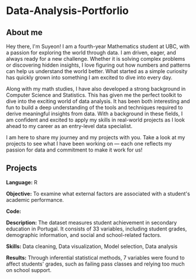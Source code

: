 # Data-Analysis-Portforlio

## About me
Hey there, I'm Suyeon! I am a fourth-year Mathematics student at UBC, with a passion for exploring the world through data. I am driven, eager, and always ready for a new challenge. Whether it is solving complex problems or discovering hidden insights, I love figuring out how numbers and patterns can help us understand the world better. What started as a simple curiosity has quickly grown into something I am excited to dive into every day.

Along with my math studies, I have also developed a strong background in Computer Science and Statistics. This has given me the perfect toolkit to dive into the exciting world of data analysis. It has been both interesting and fun to build a deep understanding of the tools and techniques required to derive meaningful insights from data. With a background in these fields, I am confident and excited to apply my skills in real-world projects as I look ahead to my career as an entry-level data specialist.

I am here to share my journey and my projects with you. Take a look at my projects to see what I have been working on — each one reflects my passion for data and commitment to make it work for us!

## Projects
**Language:** R

**Objective:** To examine what external factors are associated with a student's academic performance.

**Code:**

**Description:** The dataset measures student achievement in secondary education in Portugal. It consists of 33 variables, including student grades, demographic information, and social and school-related factors.

**Skills:** Data cleaning, Data visualization, Model selection, Data analysis

**Results:** Through inferential statistical methods, 7 variables were found to affect students' grades, such as failing pass classes and relying too much on school support.
